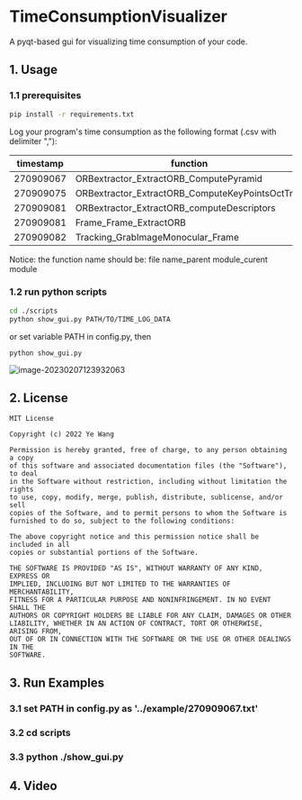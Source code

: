 # TimeConsumptionVisualizer
 A pyqt-based gui for visualizing time consumption of your code.

## 1. Usage

### 1.1 prerequisites 

```bash
pip install -r requirements.txt
```

Log your program's time consumption as the following format (.csv with delimiter ","):

| timestamp | function                                        | elapsed_time(ms) |
| --------- | ----------------------------------------------- | ---------------- |
| 270909067 | ORBextractor_ExtractORB_ComputePyramid          | 0.921355         |
| 270909075 | ORBextractor_ExtractORB_ComputeKeyPointsOctTree | 7.348959         |
| 270909081 | ORBextractor_ExtractORB_computeDescriptors      | 6.548437         |
| 270909081 | Frame_Frame_ExtractORB                          | 15.588542        |
| 270909082 | Tracking_GrabImageMonocular_Frame               | 16.239584        |

Notice: the function name should be: file name_parent module_curent module

### 1.2 run python scripts

```bash
cd ./scripts
python show_gui.py PATH/TO/TIME_LOG_DATA
```

or set variable PATH in config.py, then

```
python show_gui.py
```

![image-20230207123932063](https://p.ipic.vip/kkzor9.png)

## 2. License

```
MIT License

Copyright (c) 2022 Ye Wang

Permission is hereby granted, free of charge, to any person obtaining a copy
of this software and associated documentation files (the "Software"), to deal
in the Software without restriction, including without limitation the rights
to use, copy, modify, merge, publish, distribute, sublicense, and/or sell
copies of the Software, and to permit persons to whom the Software is
furnished to do so, subject to the following conditions:

The above copyright notice and this permission notice shall be included in all
copies or substantial portions of the Software.

THE SOFTWARE IS PROVIDED "AS IS", WITHOUT WARRANTY OF ANY KIND, EXPRESS OR
IMPLIED, INCLUDING BUT NOT LIMITED TO THE WARRANTIES OF MERCHANTABILITY,
FITNESS FOR A PARTICULAR PURPOSE AND NONINFRINGEMENT. IN NO EVENT SHALL THE
AUTHORS OR COPYRIGHT HOLDERS BE LIABLE FOR ANY CLAIM, DAMAGES OR OTHER
LIABILITY, WHETHER IN AN ACTION OF CONTRACT, TORT OR OTHERWISE, ARISING FROM,
OUT OF OR IN CONNECTION WITH THE SOFTWARE OR THE USE OR OTHER DEALINGS IN THE
SOFTWARE.
```

## 3. Run Examples

### 3.1 set PATH in config.py as '../example/270909067.txt'

### 3.2 cd scripts

### 3.3 python ./show_gui.py

## 4. Video



